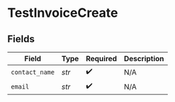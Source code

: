 # TestInvoiceCreate


## Fields

| Field              | Type               | Required           | Description        |
| ------------------ | ------------------ | ------------------ | ------------------ |
| `contact_name`     | *str*              | :heavy_check_mark: | N/A                |
| `email`            | *str*              | :heavy_check_mark: | N/A                |